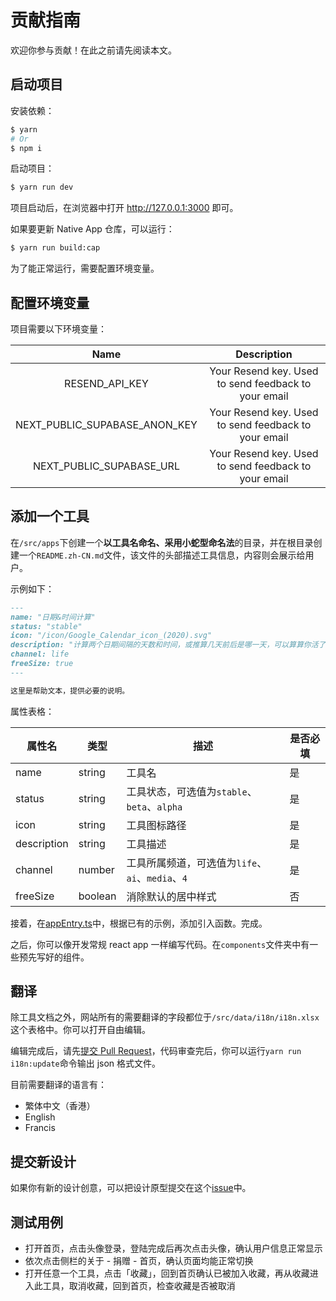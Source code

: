 # 贡献指南

欢迎你参与贡献！在此之前请先阅读本文。

## 启动项目

安装依赖：

```bash
$ yarn
# Or
$ npm i
```

启动项目：

```bash
$ yarn run dev
```

项目启动后，在浏览器中打开 http://127.0.0.1:3000 即可。

如果要更新 Native App 仓库，可以运行：

```bash
$ yarn run build:cap
```

为了能正常运行，需要配置环境变量。

## 配置环境变量

项目需要以下环境变量：

|             Name              |                     Description                      |
| :---------------------------: | :--------------------------------------------------: |
|        RESEND_API_KEY         | Your Resend key. Used to send feedback to your email |
| NEXT_PUBLIC_SUPABASE_ANON_KEY | Your Resend key. Used to send feedback to your email |
|   NEXT_PUBLIC_SUPABASE_URL    | Your Resend key. Used to send feedback to your email |

## 添加一个工具

在`/src/apps`下创建一个**以工具名命名、采用小蛇型命名法**的目录，并在根目录创建一个`README.zh-CN.md`文件，该文件的头部描述工具信息，内容则会展示给用户。

示例如下：

```markdown
---
name: "日期&时间计算"
status: "stable"
icon: "/icon/Google_Calendar_icon_(2020).svg"
description: "计算两个日期间隔的天数和时间，或推算几天前后是哪一天，可以算算你活了多久"
channel: life
freeSize: true
---

这里是帮助文本，提供必要的说明。
```

属性表格：

| 属性名      | 类型    | 描述                                             | 是否必填 |
| ----------- | ------- | ------------------------------------------------ | -------- |
| name        | string  | 工具名                                           | 是       |
| status      | string  | 工具状态，可选值为`stable`、`beta`、`alpha`      | 是       |
| icon        | string  | 工具图标路径                                     | 是       |
| description | string  | 工具描述                                         | 是       |
| channel     | number  | 工具所属频道，可选值为`life`、`ai`、`media`、`4` | 是       |
| freeSize    | boolean | 消除默认的居中样式                               | 否       |

接着，在[appEntry.ts](/src/utils/appEntry.ts)中，根据已有的示例，添加引入函数。完成。

之后，你可以像开发常规 react app 一样编写代码。在`components`文件夹中有一些预先写好的组件。

## 翻译

除工具文档之外，网站所有的需要翻译的字段都位于`/src/data/i18n/i18n.xlsx`这个表格中。你可以打开自由编辑。

编辑完成后，请先[提交 Pull Request](https://github.com/RiverTwilight/YgkTool/pulls)，代码审查完后，你可以运行`yarn run i18n:update`命令输出 json 格式文件。

目前需要翻译的语言有：

-   繁体中文（香港）
-   English
-   Francis

## 提交新设计

如果你有新的设计创意，可以把设计原型提交在这个[issue](https://github.com/RiverTwilight/YgkTool/issues/63)中。

## 测试用例

-   打开首页，点击头像登录，登陆完成后再次点击头像，确认用户信息正常显示
-   依次点击侧栏的关于 - 捐赠 - 首页，确认页面均能正常切换
-   打开任意一个工具，点击「收藏」，回到首页确认已被加入收藏，再从收藏进入此工具，取消收藏，回到首页，检查收藏是否被取消
